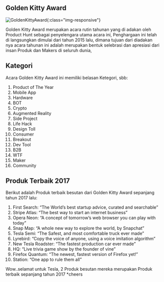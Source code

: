 ## Golden Kitty Award  
![GoldenKittyAward](https://syafrizaladi.github.io/assets/images/GKA2017.gif){:class="img-responsive"}  

Golden Kitty Award merupakan acara rutin tahunan yang di adakan oleh Product Hunt sebagai penyelengara utama acara ini, Penghargaan ini telah di langsungkan dimulai dari tahun 2015 lalu, dimana tujuan dari diadakan nya acara tahunan ini adalah merupakan bentuk selebrasi dan apresiasi dari insan Produk dan Makers di seluruh dunia, 

## Kategori
Acara Golden Kitty Award ini memiliki belasan Ketegori, sbb:

1. Product of The Year
2. Mobile App
3. Hardware
4. BOT
5. Crypto
6. Augmented Reality
7. Side Project
8. Life Hack 
9. Design Toll
10. Consumer
11. Breakout
12. Dev Tool
13. B2B
14. WTF
15. Maker
16. Community

## Produk Terbaik 2017
Berikut adalah Produk terbaik besutan dari Golden Kitty Award sepanjang tahun 2017 lalu:

1. First Search: “The World’s best startup advice, curated and searchable”
2. Stripe Atlas: “The best way to start an internet business”
3. Opera Neon: “A concept of tomorrow’s web browser you can play with today”
4. Snap Map: “A whole new way to explore the world, by Snapchat”
5. Tesla Semi: “The Safest, and most comfortable truck ever made”
6. Lyrebird: “Copy the voice of anyone, using a voice imitation algorithm”
7. New Tesla Roadster: “The fastest production car ever made”
8. HQ: “Live trivia game show by the founder of vine”
9. Firefox Quantum: “The newest, fastest version of Firefox yet!”
10. Station: “One app to rule them all”

Wow..selamat untuk Tesla, 2 Produk besutan mereka merupakan Produk terbaik sepanjang tahun 2017 *cheers
